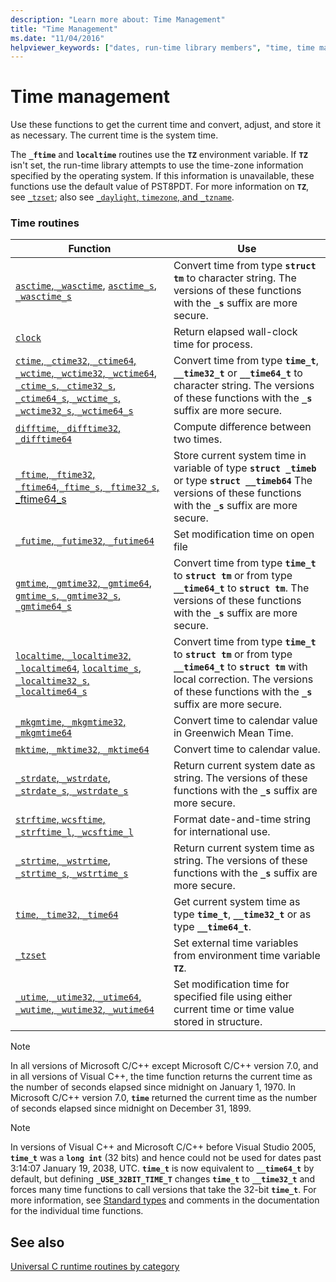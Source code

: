 ```yaml
---
description: "Learn more about: Time Management"
title: "Time Management"
ms.date: "11/04/2016"
helpviewer_keywords: ["dates, run-time library members", "time, time management", "date functions", "time functions"]
---
```

# Time management

Use these functions to get the current time and convert, adjust, and store it as necessary. The current time is the system time.

The **`_ftime`** and **`localtime`** routines use the **`TZ`** environment variable. If **`TZ`** isn't set, the run-time library attempts to use the time-zone information specified by the operating system. If this information is unavailable, these functions use the default value of PST8PDT. For more information on **`TZ`**, see [`_tzset`](./reference/tzset.md); also see [`_daylight`, `timezone`, and `_tzname`](./daylight-dstbias-timezone-and-tzname.md).

### Time routines

|Function|Use|
|--------------|---------|
|[`asctime`, `_wasctime`](./reference/asctime-wasctime.md), [`asctime_s`, `_wasctime_s`](./reference/asctime-s-wasctime-s.md)|Convert time from type **`struct tm`** to character string. The versions of these functions with the **`_s`** suffix are more secure.|
|[`clock`](./reference/clock.md)|Return elapsed wall-clock time for process.|
|[`ctime`, `_ctime32`, `_ctime64`, `_wctime`, `_wctime32`, `_wctime64`](./reference/ctime-ctime32-ctime64-wctime-wctime32-wctime64.md), [`_ctime_s`, `_ctime32_s`, `_ctime64_s`, `_wctime_s`, `_wctime32_s`, `_wctime64_s`](./reference/ctime-s-ctime32-s-ctime64-s-wctime-s-wctime32-s-wctime64-s.md)|Convert time from type **`time_t`**, **`__time32_t`** or **`__time64_t`** to character string. The versions of these functions with the **`_s`** suffix are more secure.|
|[`difftime`, `_difftime32`, `_difftime64`](./reference/difftime-difftime32-difftime64.md)|Compute difference between two times.|
|[`_ftime`, `_ftime32`, `_ftime64`](./reference/ftime-ftime32-ftime64.md),[`_ftime_s`, `_ftime32_s`, _ftime64_s](./reference/ftime-s-ftime32-s-ftime64-s.md)|Store current system time in variable of type **`struct _timeb`** or type **`struct __timeb64`** The versions of these functions with the **`_s`** suffix are more secure.|
|[`_futime`, `_futime32`, `_futime64`](./reference/futime-futime32-futime64.md)|Set modification time on open file|
|[`gmtime`, `_gmtime32`, `_gmtime64`](./reference/gmtime-gmtime32-gmtime64.md), [`gmtime_s`, `_gmtime32_s`, `_gmtime64_s`](./reference/gmtime-s-gmtime32-s-gmtime64-s.md)|Convert time from type **`time_t`** to **`struct tm`** or from type **`__time64_t`** to **`struct tm`**. The versions of these functions with the **`_s`** suffix are more secure.|
|[`localtime`, `_localtime32`, `_localtime64`](./reference/localtime-localtime32-localtime64.md), [`localtime_s`, `_localtime32_s`, `_localtime64_s`](./reference/localtime-s-localtime32-s-localtime64-s.md)|Convert time from type **`time_t`** to **`struct tm`** or from type **`__time64_t`** to **`struct tm`** with local correction. The versions of these functions with the **`_s`** suffix are more secure.|
|[`_mkgmtime`, `_mkgmtime32`, `_mkgmtime64`](./reference/mkgmtime-mkgmtime32-mkgmtime64.md)|Convert time to calendar value in Greenwich Mean Time.|
|[`mktime`, `_mktime32`, `_mktime64`](./reference/mktime-mktime32-mktime64.md)|Convert time to calendar value.|
|[`_strdate`, `_wstrdate`](./reference/strdate-wstrdate.md), [`_strdate_s`, `_wstrdate_s`](./reference/strdate-s-wstrdate-s.md)|Return current system date as string. The versions of these functions with the **`_s`** suffix are more secure.|
|[`strftime`, `wcsftime`, `_strftime_l`, `_wcsftime_l`](./reference/strftime-wcsftime-strftime-l-wcsftime-l.md)|Format date-and-time string for international use.|
|[`_strtime`, `_wstrtime`](./reference/strtime-wstrtime.md), [`_strtime_s`, `_wstrtime_s`](./reference/strtime-s-wstrtime-s.md)|Return current system time as string. The versions of these functions with the **`_s`** suffix are more secure.|
|[`time`, `_time32`, `_time64`](./reference/time-time32-time64.md)|Get current system time as type **`time_t`**, **`__time32_t`** or as type **`__time64_t`**.|
|[`_tzset`](./reference/tzset.md)|Set external time variables from environment time variable **`TZ`**.|
|[`_utime`, `_utime32`, `_utime64`, `_wutime`, `_wutime32`, `_wutime64`](./reference/utime-utime32-utime64-wutime-wutime32-wutime64.md)|Set modification time for specified file using either current time or time value stored in structure.|

> [!NOTE]
> In all versions of Microsoft C/C++ except Microsoft C/C++ version 7.0, and in all versions of Visual C++, the time function returns the current time as the number of seconds elapsed since midnight on January 1, 1970. In Microsoft C/C++ version 7.0, **`time`** returned the current time as the number of seconds elapsed since midnight on December 31, 1899.

> [!NOTE]
> In versions of Visual C++ and Microsoft C/C++ before Visual Studio 2005, **`time_t`** was a **`long int`** (32 bits) and hence could not be used for dates past 3:14:07 January 19, 2038, UTC. **`time_t`** is now equivalent to **`__time64_t`** by default, but defining **`_USE_32BIT_TIME_T`** changes **`time_t`** to **`__time32_t`** and forces many time functions to call versions that take the 32-bit **`time_t`**. For more information, see [Standard types](./standard-types.md) and comments in the documentation for the individual time functions.

## See also

[Universal C runtime routines by category](./run-time-routines-by-category.md)
